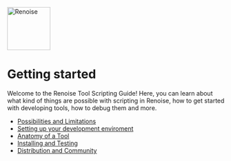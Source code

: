 <img src="https://www.renoise.com/sites/default/files/renoise_logo_0.png" alt="Renoise" height="100"/>

# Getting started

Welcome to the Renoise Tool Scripting Guide! Here, you can learn about what kind of things are possible with scripting in Renoise, how to get started with developing tools, how to debug them and more.

- [Possibilities and Limitations](possibilities_and_limitations.md)
- [Setting up your development enviroment](development.md)
- [Anatomy of a Tool](anatomy_of_a_tool.md)
- [Installing and Testing](installing_and_testing.md)
- [Distribution and Community](distribution_and_community.md)
